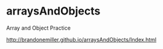 arraysAndObjects
================

Array and Object Practice

http://brandonemiller.github.io/arraysAndObjects/Index.html

